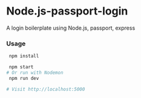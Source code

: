 # Node.js-passport-login
A login boilerplate using Node.js, passport, express

### Usage

```sh
 npm install
```

```sh
 npm start
# Or run with Nodemon
 npm run dev

# Visit http://localhost:5000
```
